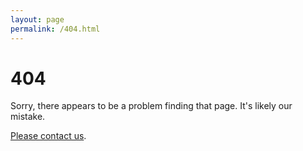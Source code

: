 ```yaml
---
layout: page
permalink: /404.html
---
```


# 404

Sorry, there appears to be a problem finding that page. It's likely our mistake.

<a href="{{ site.baseurl }}/index.html#contact">Please contact us</a>.

